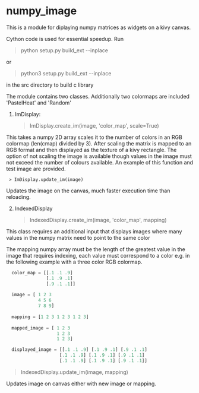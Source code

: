 # numpy_image

This is a module for diplaying numpy matrices as widgets on a kivy canvas. 

Cython code is used for essential speedup. Run 

  > python setup.py build_ext --inplace

or
   > python3 setup.py build_ext --inplace
   
in the src directory to build c library

The module contains two classes. Additionally two colormaps are included 'PastelHeat' and 'Random'

1. ImDisplay:

   > ImDisplay.create_im(image, 'color_map',  scale=True)

  This takes a numpy 2D array scales it to the number of colors in an RGB colormap (len(cmap) divided by 3). After scaling the matrix is mapped to an RGB format and then displayed as the texture of a kivy rectangle. The option of not scaling the image is available though values in the image must not exceed the number of colours available. An example of this function and test image are provided.
  
     > ImDisplay.update_im(image)
     
  Updates the image on the canvas, much faster execution time than reloading.
  
  
2. IndexedDisplay

   > IndexedDisplay.create_im(image, 'color_map', mapping)

  This class requires an additional input that displays images where many values in the numpy matrix need to point to the same color
  
  The mapping numpy array must be the length of the greatest value in the image that requires indexing, each value must correspond to a color e.g. in the following example with a three color RGB colormap.
   
```python
  color_map = [[.1 .1 .9]
               [.1 .9 .1]
               [.9 .1 .1]]
  
  image = [ 1 2 3
            4 5 6
            7 8 9]
 
  mapping = [1 2 3 1 2 3 1 2 3]
  
  mapped_image = [ 1 2 3
                   1 2 3
                   1 2 3]

  displayed_image = [[.1 .1 .9] [.1 .9 .1] [.9 .1 .1]
                    [.1 .1 .9] [.1 .9 .1] [.9 .1 .1]
                    [.1 .1 .9] [.1 .9 .1] [.9 .1 .1]]

```

  > IndexedDisplay.update_im(image, mapping)
  
  Updates image on canvas either with new image or mapping.


